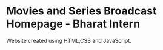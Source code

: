 # Movies and Series Broadcast Homepage - Bharat Intern

Website created using HTML,CSS and JavaScript. 
